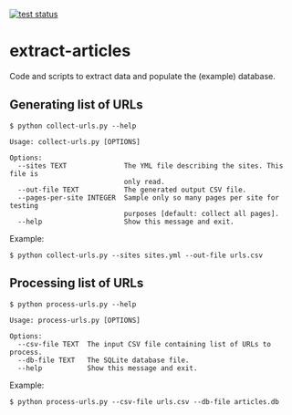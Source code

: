 [![test status](https://github.com/threat-defuser/extract-articles/workflows/Test/badge.svg)](https://github.com/threat-defuser/extract-articles/actions)


# extract-articles

Code and scripts to extract data and populate the (example) database.


## Generating list of URLs

```console
$ python collect-urls.py --help

Usage: collect-urls.py [OPTIONS]

Options:
  --sites TEXT              The YML file describing the sites. This file is
                            only read.
  --out-file TEXT           The generated output CSV file.
  --pages-per-site INTEGER  Sample only so many pages per site for testing
                            purposes [default: collect all pages].
  --help                    Show this message and exit.
```

Example:
```console
$ python collect-urls.py --sites sites.yml --out-file urls.csv
```


## Processing list of URLs

```console
$ python process-urls.py --help

Usage: process-urls.py [OPTIONS]

Options:
  --csv-file TEXT  The input CSV file containing list of URLs to process.
  --db-file TEXT   The SQLite database file.
  --help           Show this message and exit.
```

Example:
```console
$ python process-urls.py --csv-file urls.csv --db-file articles.db
```
